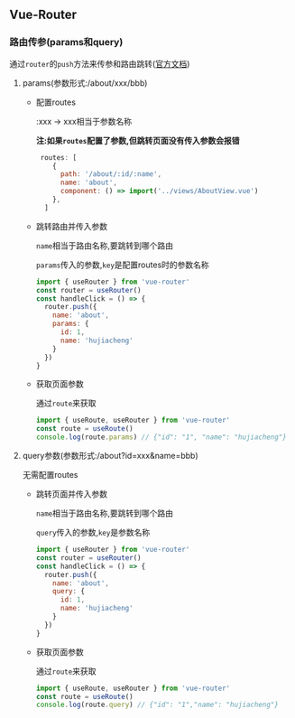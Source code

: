 ## Vue-Router

### 路由传参(params和query)

通过`router`的`push`方法来传参和路由跳转([官方文档](https://router.vuejs.org/zh/guide/essentials/navigation.html))

1. params(参数形式:/about/xxx/bbb)

   - 配置routes

     :xxx -> xxx相当于参数名称    

     **注:如果`routes`配置了参数,但跳转页面没有传入参数会报错**

     ```js
      routes: [
         {
           path: '/about/:id/:name',
           name: 'about',
           component: () => import('../views/AboutView.vue')
         },
       ]
     ```

   - 跳转路由并传入参数

     `name`相当于路由名称,要跳转到哪个路由

     `params`传入的参数,`key`是配置routes时的参数名称

     ```js
     import { useRouter } from 'vue-router'
     const router = useRouter()
     const handleClick = () => {
       router.push({
         name: 'about',
         params: {
           id: 1,
           name: 'hujiacheng'
         }
       })
     }
     ```

   - 获取页面参数

     通过`route`来获取

     ```js
     import { useRoute, useRouter } from 'vue-router'
     const route = useRoute()
     console.log(route.params) // {"id": "1", "name": "hujiacheng"}
     ```

     

2. query参数(参数形式:/about?id=xxx&name=bbb)

   无需配置routes

   - 跳转页面并传入参数

     `name`相当于路由名称,要跳转到哪个路由

     `query`传入的参数,`key`是参数名称

     ```js
     import { useRouter } from 'vue-router'
     const router = useRouter()
     const handleClick = () => {
       router.push({
         name: 'about',
         query: {
           id: 1,
           name: 'hujiacheng'
         }
       })
     }
     ```

    - 获取页面参数
   
      通过`route`来获取
   
      ```js
      import { useRoute, useRouter } from 'vue-router'
      const route = useRoute()
      console.log(route.query) // {"id": "1","name": "hujiacheng"}
      ```
   
      